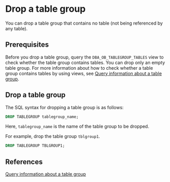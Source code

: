 # Drop a table group

You can drop a table group that contains no table (not being referenced by any table).

## Prerequisites

Before you drop a table group, query the `DBA_OB_TABLEGROUP_TABLES` view to check whether the table group contains tables. You can drop only an empty table group. For more information about how to check whether a table group contains tables by using views, see [Query information about a table group](../300.manage-table-groups-of-oracle-mode/300.view-the-information-of-a-table-group-of-oracle-mode.md).

## Drop a table group

The SQL syntax for dropping a table group is as follows:

```sql
DROP TABLEGROUP tablegroup_name;
```

Here, `tablegroup_name` is the name of the table group to be dropped.

For example, drop the table group `tblgroup1`.

```sql
DROP TABLEGROUP TBLGROUP1;
```

## References

[Query information about a table group](../300.manage-table-groups-of-oracle-mode/300.view-the-information-of-a-table-group-of-oracle-mode.md)
